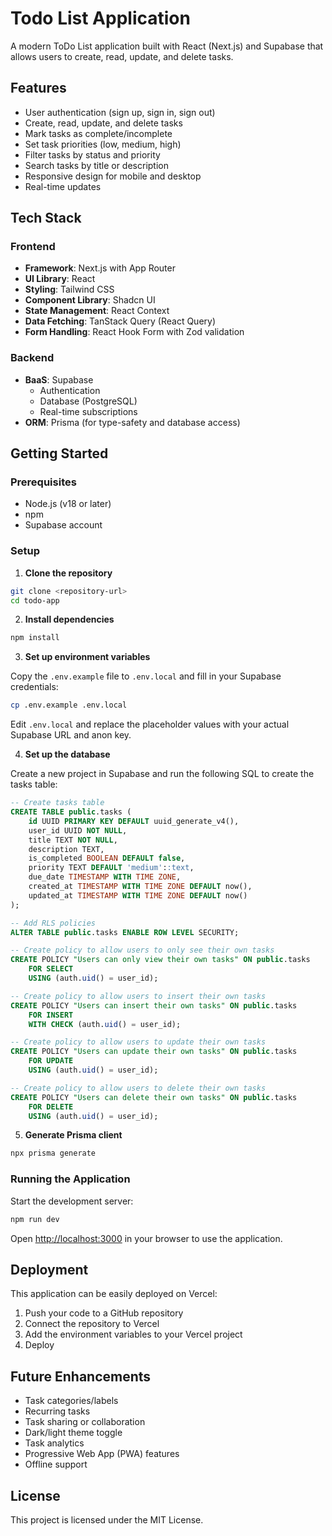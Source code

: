 # Todo List Application

A modern ToDo List application built with React (Next.js) and Supabase that allows users to create, read, update, and delete tasks.

## Features

- User authentication (sign up, sign in, sign out)
- Create, read, update, and delete tasks
- Mark tasks as complete/incomplete
- Set task priorities (low, medium, high)
- Filter tasks by status and priority
- Search tasks by title or description
- Responsive design for mobile and desktop
- Real-time updates

## Tech Stack

### Frontend
- **Framework**: Next.js with App Router
- **UI Library**: React
- **Styling**: Tailwind CSS
- **Component Library**: Shadcn UI
- **State Management**: React Context
- **Data Fetching**: TanStack Query (React Query)
- **Form Handling**: React Hook Form with Zod validation

### Backend
- **BaaS**: Supabase
  - Authentication
  - Database (PostgreSQL)
  - Real-time subscriptions
- **ORM**: Prisma (for type-safety and database access)

## Getting Started

### Prerequisites

- Node.js (v18 or later)
- npm
- Supabase account

### Setup

1. **Clone the repository**

```bash
git clone <repository-url>
cd todo-app
```

2. **Install dependencies**

```bash
npm install
```

3. **Set up environment variables**

Copy the `.env.example` file to `.env.local` and fill in your Supabase credentials:

```bash
cp .env.example .env.local
```

Edit `.env.local` and replace the placeholder values with your actual Supabase URL and anon key.

4. **Set up the database**

Create a new project in Supabase and run the following SQL to create the tasks table:

```sql
-- Create tasks table
CREATE TABLE public.tasks (
    id UUID PRIMARY KEY DEFAULT uuid_generate_v4(),
    user_id UUID NOT NULL,
    title TEXT NOT NULL,
    description TEXT,
    is_completed BOOLEAN DEFAULT false,
    priority TEXT DEFAULT 'medium'::text,
    due_date TIMESTAMP WITH TIME ZONE,
    created_at TIMESTAMP WITH TIME ZONE DEFAULT now(),
    updated_at TIMESTAMP WITH TIME ZONE DEFAULT now()
);

-- Add RLS policies
ALTER TABLE public.tasks ENABLE ROW LEVEL SECURITY;

-- Create policy to allow users to only see their own tasks
CREATE POLICY "Users can only view their own tasks" ON public.tasks
    FOR SELECT
    USING (auth.uid() = user_id);

-- Create policy to allow users to insert their own tasks
CREATE POLICY "Users can insert their own tasks" ON public.tasks
    FOR INSERT
    WITH CHECK (auth.uid() = user_id);

-- Create policy to allow users to update their own tasks
CREATE POLICY "Users can update their own tasks" ON public.tasks
    FOR UPDATE
    USING (auth.uid() = user_id);

-- Create policy to allow users to delete their own tasks
CREATE POLICY "Users can delete their own tasks" ON public.tasks
    FOR DELETE
    USING (auth.uid() = user_id);
```

5. **Generate Prisma client**

```bash
npx prisma generate
```

### Running the Application

Start the development server:

```bash
npm run dev
```

Open [http://localhost:3000](http://localhost:3000) in your browser to use the application.

## Deployment

This application can be easily deployed on Vercel:

1. Push your code to a GitHub repository
2. Connect the repository to Vercel
3. Add the environment variables to your Vercel project
4. Deploy

## Future Enhancements

- Task categories/labels
- Recurring tasks
- Task sharing or collaboration
- Dark/light theme toggle
- Task analytics
- Progressive Web App (PWA) features
- Offline support

## License

This project is licensed under the MIT License.
